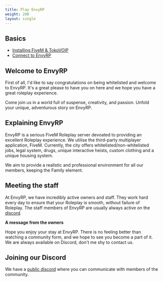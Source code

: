 ```yaml
---
title: Play EnvyRP
weight: 200
layout: single
---
```


Basics
------
- [Installing FiveM & TokoVOIP](/docs/play-envyrp/installing-fivem)
- [Connect to EnvyRP](/docs/play-envyrp/connect)

Welcome to EnvyRP
------------------
First of all, I'd like to say congratulations on being whitelisted and welcome to EnvyRP.
It's a great please to have you on here and we hope you have a great roleplay experience.

Come join us in a world full of suspense, creativity, and passion.
Unfold your unique, adventurous story on EnvyRP.

Explaining EnvyRP
-------------
EnvyRP is a serious FiveM Roleplay server devoated to providing an excellent Roleplay experience. We utilise the 
third-party multiplayer application, FiveM. Currently, the city offers whitelisted/non-whitelisted jobs, legal system, 
drugs, unique interactive heists, custom clothing and a unique housing system.

We aim to provide a realistic and professional environment for all our members, keeping the Family element.

Meeting the staff
-------------
At EnvyRP, we have incredibly active owners and staff. They work hard every day to ensure that your Roleplay is smooth, without 
failure of Roleplay. The staff members of EnvyRP are usually always active on the [discord](https://discord.envyrp.net).

**A message from the owners**

Hope you enjoy your stay at EnvyRP. There is no feeling better than watching a community form, and we hope to see you become a part of it.
We are always available on Discord, don't me shy to contact us.

Joining our Discord
----------------------
We have a [public discord](https://discord.envyrp.net) where you can communicate with members of the community.
